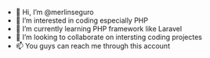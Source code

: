 - 👋 Hi, I’m @merlinseguro
- 👀 I’m interested in coding especially PHP
- 🌱 I’m currently learning PHP framework like Laravel
- 💞️ I’m looking to collaborate on intersting coding projectes
- 📫 You guys can reach me through this account

<!---
merlinseguro/merlinseguro is a ✨ special ✨ repository because its `README.md` (this file) appears on your GitHub profile.
You can click the Preview link to take a look at your changes.
--->
